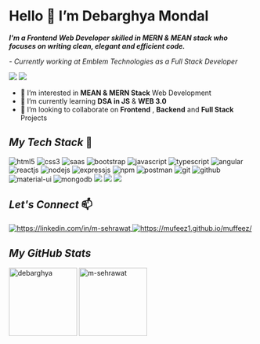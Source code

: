 # Hello 👋 I’m Debarghya Mondal
**_I'm a Frontend Web Developer skilled in MERN & MEAN stack who focuses on writing clean, elegant and efficient code._**
 
_- Currently working at Emblem Technologies as a Full Stack Developer_

 ![](https://komarev.com/ghpvc/?username=mufeez1&color=brightgreen) ![](https://img.shields.io/github/followers/mufeez1?style=social)
 

- 💞️ I’m interested in **MEAN & MERN Stack** Web Development
- 🌱 I’m currently learning **DSA in JS** & **WEB 3.0**
- 👀 I’m looking to collaborate on **Frontend** , **Backend** and **Full Stack** Projects



<!----------------------------------- Tech Stack Section ------------------------------------>
## _My Tech Stack_ 🚀
   
  <p>
    <img src="https://img.shields.io/badge/HTML5-E34F26?style=for-the-badge&logo=html5&logoColor=white" alt="html5" />
    <img src="https://img.shields.io/badge/CSS3-1572B6?style=for-the-badge&logo=css3&logoColor=white" alt="css3" />
    <img src="https://img.shields.io/badge/Sass-CC6699?style=for-the-badge&logo=sass&logoColor=white" alt="saas" />
    <img src="https://img.shields.io/badge/Bootstrap-563D7C?style=for-the-badge&logo=bootstrap&logoColor=white" alt="bootstrap" />
    <img src="https://img.shields.io/badge/JavaScript-323330?style=for-the-badge&logo=javascript&logoColor=F7DF1E" alt="javascript" />
    <img src="https://img.shields.io/badge/TypeScript-007ACC?style=for-the-badge&logo=typescript&logoColor=white" alt="typescript" />
        <img src="https://img.shields.io/badge/Angular-DD0031?style=for-the-badge&logo=angular&logoColor=white" alt="angular" /> 
    <img src="https://img.shields.io/badge/React-20232A?style=for-the-badge&logo=react&logoColor=61DAFB" alt="reactjs" />
    <img src="https://img.shields.io/badge/Node.js-339933?style=for-the-badge&logo=nodedotjs&logoColor=white" alt="nodejs" />
    <img src="https://img.shields.io/badge/Express.js-000000?style=for-the-badge&logo=express&logoColor=white" alt="expressjs" />
    <img src="https://img.shields.io/badge/npm-CB3837?style=for-the-badge&logo=npm&logoColor=white" alt="npm" />
    <img src="https://img.shields.io/badge/Postman-FF6C37?style=for-the-badge&logo=Postman&logoColor=white" alt="postman" />
    <img src="https://img.shields.io/badge/Git-f44d27?style=for-the-badge&logo=git&logoColor=white" alt="git" />
    <img src="https://img.shields.io/badge/GitHub-100000?style=for-the-badge&logo=github&logoColor=white" alt="github" />
    <img src="https://img.shields.io/badge/Material%20UI-007FFF?style=for-the-badge&logo=mui&logoColor=white" alt="material-ui" />
    <img src="https://img.shields.io/badge/MongoDB-4EA94B?style=for-the-badge&logo=mongodb&logoColor=white" alt="mongodb" />
    <img src="https://img.shields.io/badge/mysql-%2300f.svg?&style=for-the-badge&logo=mysql&logoColor=white" /> 
    <img src="https://img.shields.io/badge/Visual_Studio_Code-0078D4?style=for-the-badge&logo=visual%20studio%20code&logoColor=white" />
    <img src="https://img.shields.io/badge/Visual_Studio-5C2D91?style=for-the-badge&logo=visual%20studio&logoColor=white"/>
 
</p>

<!----------------------------------- _Let's Connect_ ------------------------------------>

## _Let's Connect_  📫
<p align="left">
    <a href="https://linkedin.com/in/debarghya-mondal98/">
        <img align="center" src="https://img.shields.io/badge/LinkedIn-0077B5?style=for-the-badge&logo=linkedin&logoColor=white" alt="https://linkedin.com/in/m-sehrawat" />
    </a>
    <a href="https://debarghyamondal.com/">
        <img align="center" src="https://img.shields.io/badge/Portfolio-18A303?style=for-the-badge&logo=ionic&logoColor=white" alt="https://mufeez1.github.io/muffeez/" />
    </a>
</p>



<!----------------------------------- GitHub Stats Section  ------------------------------------>

<h2><i>My GitHub Stats</i></h2>

<p>
    <img align="center" src="https://github-readme-stats.vercel.app/api?username=deb0764&show_icons=true&include_all_commits=true&count_private=true&hide=issues,contribs&border_radius=0&locale=en&theme=dark" alt="debarghya" height="139" />
    <img align="center" src="https://github-readme-stats.vercel.app/api/top-langs/?username=deb0764&layout=compact&exclude_repo=Lybrate-Website-Clone-Version-2.0,Lybrate-Website-Clone,Adidas-Clone&hide=Shell&border_radius=0&theme=dark" alt="m-sehrawat" height="139" />
</p>
